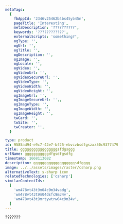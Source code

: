 ```yaml
---
metaTags:
  {
    fbAppId: '2346v25462b4bs45yb45n',
    pageTitle: 'Interesting',
    metaDescription: '??????????',
    keywords: '????????????',
    externalScripts: 'something?',
    ogType: '',
    ogUrl: '',
    ogTitle: '',
    ogDescription: '',
    ogImage: '',
    ogLocale: '',
    ogVideo: '',
    ogVideoUrl: '',
    ogVideoSecureUrl: '',
    ogVideoType: '',
    ogVideoWidth: '',
    ogVideoHeight: '',
    ogImageUrl: '',
    ogImageSecureUrl: '',,
    ogImageType: '',
    ogImageWidth: '',
    ogImageHeight: '',
    twCard: '',
    twSite: '',
    twCreator: '',
  }

type: product
id: 9585ad94-e9c7-42e7-bf25-ebvcvbsdfgszxz50c9377479
title: gggggggggggggggggsfdgsggg
urlName: gggggggggggdfgsdfgsdfg
timestamp: 1668113682
description: gggggggggggggggggggsdfgggg
image: ../../assets/images/raster/csharp.png
alternativeText: s-sharp icon
relatedTechnologies: ['csharp']
similarContentIds:
  [
    'wm478vt43t9m04c9m34vadg',
    'wm478vt43t9m04dsfc9m34v',
    'wm478vt43t9mrtywtrw04c9m34v',
  ]
---
```


???????

